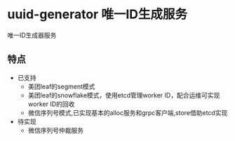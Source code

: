 # uuid-generator 唯一ID生成服务

唯一ID生成器服务

## 特点
* 已支持
    * 美团leaf的segment模式
    * 美团leaf的snowflake模式，使用etcd管理worker ID，配合运维可实现worker ID的回收
    * 微信序列号模式,已实现基本的alloc服务和grpc客户端,store借助etcd实现
* 待实现
    * 微信序列号仲裁服务
